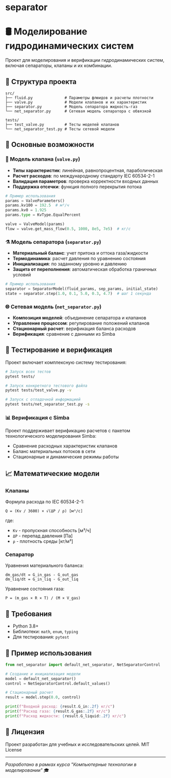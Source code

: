 # separator
# 🛢️ Моделирование гидродинамических систем

Проект для моделирования и верификации гидродинамических систем, включая сепараторы, клапаны и их комбинации.

## 📁 Структура проекта

```
src/
├── fluid.py              # Параметры флюидов и расчеты плотности
├── valve.py              # Модели клапанов и их характеристик
├── separator.py          # Модель сепаратора жидкость-газ
└── net_separator.py      # Сетевая модель сепаратора с обвязкой

tests/
├── test_valve.py         # Тесты моделей клапанов
└── net_separator_test.py # Тесты сетевой модели
```

## 🚀 Основные возможности

### 🔧 Модель клапана (`valve.py`)
- **Типы характеристик**: линейная, равнопроцентная, параболическая
- **Расчет расходов**: по международному стандарту IEC 60534-2-1
- **Валидация параметров**: проверка корректности входных данных
- **Поддержка отсечки**: функция полного перекрытия потока

```python
# Пример использования
params = ValveParameters()
params.kv100 = 192.5  # м³/ч
params.kv0 = 1.925
params.type = KvType.EqualPercent

valve = ValveModel(params)
flow = valve.get_mass_flow(0.5, 1000, 8e5, 7e5)  # кг/с
```

### ⚗️ Модель сепаратора (`separator.py`)
- **Материальный баланс**: учет притока и оттока газа/жидкости
- **Термодинамика**: расчет давления по уравнению состояния
- **Инициализация**: по заданному уровню и давлению
- **Защита от переполнения**: автоматическая обработка граничных условий

```python
# Пример использования
separator = SeparatorModel(fluid_params, sep_params, initial_state)
state = separator.step(1.0, 0.1, 5.0, 0.3, 4.7)  # шаг 1 секунда
```

### 🌐 Сетевая модель (`net_separator.py`)
- **Композиция моделей**: объединение сепаратора и клапанов
- **Управление процессом**: регулирование положений клапанов
- **Стационарный расчет**: верификация баланса расходов
- **Верификация**: сравнение с данными из Simba

## 🧪 Тестирование и верификация

Проект включает комплексную систему тестирования:

```bash
# Запуск всех тестов
pytest tests/

# Запуск конкретного тестового файла
pytest tests/test_valve.py -v

# Запуск с отладочной информацией
pytest tests/net_separator_test.py -s
```

### 📊 Верификация с Simba
Проект поддерживает верификацию расчетов с пакетом технологического моделирования Simba:

- Сравнение расходных характеристик клапанов
- Баланс материальных потоков в сети
- Стационарные и динамические режимы работы

## 📈 Математические модели

### Клапаны
Формула расхода по IEC 60534-2-1:
```
Q = (Kv / 3600) × √(ΔP / ρ) [м³/с]
```
где:
- `Kv` - пропускная способность [м³/ч]
- `ΔP` - перепад давления [Па]
- `ρ` - плотность среды [кг/м³]

### Сепаратор
Уравнения материального баланса:
```
dm_gas/dt = G_in_gas - G_out_gas
dm_liq/dt = G_in_liq - G_out_liq
```

Уравнение состояния газа:
```
P = (m_gas × R × T) / (M × V_gas)
```

## 🔧 Требования

- Python 3.8+
- Библиотеки: `math`, `enum`, `typing`
- Для тестирования: `pytest`

## 🎯 Пример использования

```python
from net_separator import default_net_separator, NetSeparatorControl

# Создание и инициализация модели
model = default_net_separator()
control = NetSeparatorControl.default_values()

# Стационарный расчет
result = model.step(0.0, control)

print(f"Входной расход: {result.G_in:.2f} кг/с")
print(f"Расход газа: {result.G_gas:.2f} кг/с") 
print(f"Расход жидкости: {result.G_liquid:.2f} кг/с")
```

## 📝 Лицензия

Проект разработан для учебных и исследовательских целей. MIT License

---

*Разработано в рамках курса "Компьютерные технологии в моделировании"* 🎓
